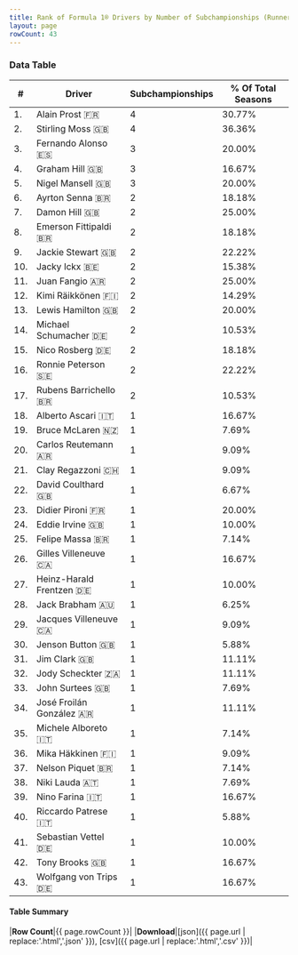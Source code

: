 ```yaml
---
title: Rank of Formula 1® Drivers by Number of Subchampionships (Runner-Up)
layout: page
rowCount: 43
---
```


<canvas id="chart" width="400" height="180"></canvas>
<script>
var data = {
    "datasets": [
        {
            "backgroundColor": "#f3a935",
            "borderColor": "#f68639",
            "borderWidth": 1,
            "data": [
                4.0,
                4.0,
                3.0,
                3.0,
                3.0,
                2.0,
                2.0,
                2.0,
                2.0,
                2.0,
                2.0,
                2.0,
                2.0,
                2.0,
                2.0,
                2.0,
                2.0,
                1.0,
                1.0,
                1.0,
                1.0,
                1.0,
                1.0,
                1.0,
                1.0,
                1.0,
                1.0,
                1.0,
                1.0,
                1.0,
                1.0,
                1.0,
                1.0,
                1.0,
                1.0,
                1.0,
                1.0,
                1.0,
                1.0,
                1.0,
                1.0,
                1.0,
                1.0
            ],
            "label": "Subchampionships"
        }
    ],
    "labels": [
        "Alain Prost",
        "Stirling Moss",
        "Fernando Alonso",
        "Graham Hill",
        "Nigel Mansell",
        "Ayrton Senna",
        "Damon Hill",
        "Emerson Fittipaldi",
        "Jackie Stewart",
        "Jacky Ickx",
        "Juan Fangio",
        "Kimi Räikkönen",
        "Lewis Hamilton",
        "Michael Schumacher",
        "Nico Rosberg",
        "Ronnie Peterson",
        "Rubens Barrichello",
        "Alberto Ascari",
        "Bruce McLaren",
        "Carlos Reutemann",
        "Clay Regazzoni",
        "David Coulthard",
        "Didier Pironi",
        "Eddie Irvine",
        "Felipe Massa",
        "Gilles Villeneuve",
        "Heinz-Harald Frentzen",
        "Jack Brabham",
        "Jacques Villeneuve",
        "Jenson Button",
        "Jim Clark",
        "Jody Scheckter",
        "John Surtees",
        "José Froilán González",
        "Michele Alboreto",
        "Mika Häkkinen",
        "Nelson Piquet",
        "Niki Lauda",
        "Nino Farina",
        "Riccardo Patrese",
        "Sebastian Vettel",
        "Tony Brooks",
        "Wolfgang von Trips"
    ]
};
var options = {
  legend: {
    display: false
  },
  scales: {
    xAxes: [{
      ticks: {
        beginAtZero: true,
        maxRotation: 180,
        display: window.innerWidth > 800
      }
    }],
    yAxes: [{
      ticks: {
        beginAtZero: true
      }
    }]
  },
  onResize: function(chart, size) {
    chart.options.scales.xAxes[0].ticks.display = size.width > 800;
  }
};
new Chart("chart", {
    data: data,
    type: 'bar',
    options: options
});
</script>



### Data Table

| # | Driver | Subchampionships | % Of Total Seasons |
|--|--|--|--|
| 1. | Alain Prost 🇫🇷 | 4 | 30.77% |
| 2. | Stirling Moss 🇬🇧 | 4 | 36.36% |
| 3. | Fernando Alonso 🇪🇸 | 3 | 20.00% |
| 4. | Graham Hill 🇬🇧 | 3 | 16.67% |
| 5. | Nigel Mansell 🇬🇧 | 3 | 20.00% |
| 6. | Ayrton Senna 🇧🇷 | 2 | 18.18% |
| 7. | Damon Hill 🇬🇧 | 2 | 25.00% |
| 8. | Emerson Fittipaldi 🇧🇷 | 2 | 18.18% |
| 9. | Jackie Stewart 🇬🇧 | 2 | 22.22% |
| 10. | Jacky Ickx 🇧🇪 | 2 | 15.38% |
| 11. | Juan Fangio 🇦🇷 | 2 | 25.00% |
| 12. | Kimi Räikkönen 🇫🇮 | 2 | 14.29% |
| 13. | Lewis Hamilton 🇬🇧 | 2 | 20.00% |
| 14. | Michael Schumacher 🇩🇪 | 2 | 10.53% |
| 15. | Nico Rosberg 🇩🇪 | 2 | 18.18% |
| 16. | Ronnie Peterson 🇸🇪 | 2 | 22.22% |
| 17. | Rubens Barrichello 🇧🇷 | 2 | 10.53% |
| 18. | Alberto Ascari 🇮🇹 | 1 | 16.67% |
| 19. | Bruce McLaren 🇳🇿 | 1 | 7.69% |
| 20. | Carlos Reutemann 🇦🇷 | 1 | 9.09% |
| 21. | Clay Regazzoni 🇨🇭 | 1 | 9.09% |
| 22. | David Coulthard 🇬🇧 | 1 | 6.67% |
| 23. | Didier Pironi 🇫🇷 | 1 | 20.00% |
| 24. | Eddie Irvine 🇬🇧 | 1 | 10.00% |
| 25. | Felipe Massa 🇧🇷 | 1 | 7.14% |
| 26. | Gilles Villeneuve 🇨🇦 | 1 | 16.67% |
| 27. | Heinz-Harald Frentzen 🇩🇪 | 1 | 10.00% |
| 28. | Jack Brabham 🇦🇺 | 1 | 6.25% |
| 29. | Jacques Villeneuve 🇨🇦 | 1 | 9.09% |
| 30. | Jenson Button 🇬🇧 | 1 | 5.88% |
| 31. | Jim Clark 🇬🇧 | 1 | 11.11% |
| 32. | Jody Scheckter 🇿🇦 | 1 | 11.11% |
| 33. | John Surtees 🇬🇧 | 1 | 7.69% |
| 34. | José Froilán González 🇦🇷 | 1 | 11.11% |
| 35. | Michele Alboreto 🇮🇹 | 1 | 7.14% |
| 36. | Mika Häkkinen 🇫🇮 | 1 | 9.09% |
| 37. | Nelson Piquet 🇧🇷 | 1 | 7.14% |
| 38. | Niki Lauda 🇦🇹 | 1 | 7.69% |
| 39. | Nino Farina 🇮🇹 | 1 | 16.67% |
| 40. | Riccardo Patrese 🇮🇹 | 1 | 5.88% |
| 41. | Sebastian Vettel 🇩🇪 | 1 | 10.00% |
| 42. | Tony Brooks 🇬🇧 | 1 | 16.67% |
| 43. | Wolfgang von Trips 🇩🇪 | 1 | 16.67% |

#### Table Summary

|**Row Count**|{{ page.rowCount }}|
|**Download**|[json]({{ page.url | replace:'.html','.json' }}), [csv]({{ page.url | replace:'.html','.csv' }})|
